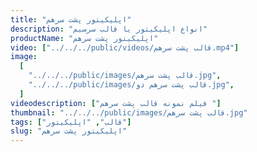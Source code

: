 ```yaml
---
title: "اپلیکیتور پشت سرهم"
description: "انواع اپلیکیتور یا قالب سرسیم"
productName: "اپلیکیتور پشت سرهم"
video: ["../../../public/videos/قالب پشت سرهم.mp4"]
image:
  [
    "../../../public/images/قالب پشت سرهم.jpg",
    "../../../public/images/قالب پشت سرهم دو.jpg",
  ]
videodescription: ["فیلم نمونه قالب پشت سرهم "]
thumbnail: "../../../public/images/قالب پشت سرهم.jpg"
tags: ["قالب", "اپلیکیتور"]
slug: "اپلیکیتور پشت سرهم"
---
```

